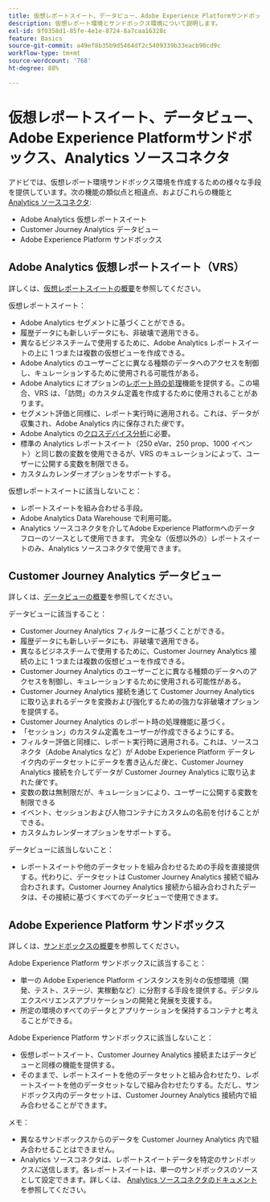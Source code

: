 ```yaml
---
title: 仮想レポートスイート、データビュー、Adobe Experience Platformサンドボックス、Analytics ソースコネクタ
description: 仮想レポート環境とサンドボックス環境について説明します。
exl-id: 8f0358d1-85fe-4e1e-8724-8a7caa16328c
feature: Basics
source-git-commit: a49ef8b35b9d5464df2c5409339b33eacb90cd9c
workflow-type: tm+mt
source-wordcount: '768'
ht-degree: 88%

---
```


# 仮想レポートスイート、データビュー、Adobe Experience Platformサンドボックス、Analytics ソースコネクタ

アドビでは、仮想レポート環境サンドボックス環境を作成するための様々な手段を提供しています。次の機能の類似点と相違点、およびこれらの機能と [Analytics ソースコネクタ](https://experienceleague.adobe.com/docs/experience-platform/sources/ui-tutorials/create/adobe-applications/analytics.html?lang=ja):

* Adobe Analytics 仮想レポートスイート
* Customer Journey Analytics データビュー
* Adobe Experience Platform サンドボックス

## Adobe Analytics 仮想レポートスイート（VRS）

詳しくは、[仮想レポートスイートの概要](https://experienceleague.adobe.com/docs/analytics/components/virtual-report-suites/vrs-about.html?lang=ja)を参照してください。

仮想レポートスイート：

* Adobe Analytics セグメントに基づくことができる。
* 履歴データにも新しいデータにも、非破壊で適用できる。
* 異なるビジネスチームで使用するために、Adobe Analytics レポートスイートの上に 1 つまたは複数の仮想ビューを作成できる。
* Adobe Analytics のユーザーごとに異なる種類のデータへのアクセスを制御し、キュレーションするために使用される可能性がある。
* Adobe Analytics にオプションの[レポート時の処理](https://experienceleague.adobe.com/docs/analytics/components/virtual-report-suites/vrs-report-time-processing.html?lang=ja)機能を提供する。この場合、VRS は、「訪問」のカスタム定義を作成するために使用されることがあります。
* セグメント評価と同様に、レポート実行時に適用される。これは、データが収集され、Adobe Analytics 内に保存された&#x200B;_後_&#x200B;です。
* Adobe Analytics の[クロスデバイス分析](https://experienceleague.adobe.com/docs/analytics/components/cda/overview.html?lang=ja)に必要。
* 標準の Analytics レポートスイート（250 eVar、250 prop、1000 イベント）と同じ数の変数を使用できるが、VRS のキュレーションによって、ユーザーに公開する変数を制限できる。
* カスタムカレンダーオプションをサポートする。

仮想レポートスイートに該当しないこと：

* レポートスイートを組み合わせる手段。
* Adobe Analytics Data Warehouse で利用可能。
* Analytics ソースコネクタを介してAdobe Experience Platformへのデータフローのソースとして使用できます。 完全な（仮想以外の）レポートスイートのみ、Analytics ソースコネクタで使用できます。


## Customer Journey Analytics データビュー

詳しくは、[データビューの概要](https://experienceleague.adobe.com/docs/analytics-platform/using/cja-dataviews/data-views.html?lang=ja)を参照してください。

データビューに該当すること：

* Customer Journey Analytics フィルターに基づくことができる。
* 履歴データにも新しいデータにも、非破壊で適用できる。
* 異なるビジネスチームで使用するために、Customer Journey Analytics 接続の上に 1 つまたは複数の仮想ビューを作成できる。
* Customer Journey Analytics のユーザーごとに異なる種類のデータへのアクセスを制御し、キュレーションするために使用される可能性がある。
* Customer Journey Analytics 接続を通じて Customer Journey Analytics に取り込まれるデータを変換および強化するための強力な非破壊オプションを提供する。
* Customer Journey Analytics のレポート時の処理機能に基づく。
* 「セッション」のカスタム定義をユーザーが作成できるようにする。
* フィルター評価と同様に、レポート実行時に適用される。これは、ソースコネクタ（Adobe Analytics など）が Adobe Experience Platform データレイク内のデータセットにデータを書き込んだ&#x200B;_後_&#x200B;と、Customer Journey Analytics 接続を介してデータが Customer Journey Analytics に取り込まれた&#x200B;_後_&#x200B;です。
* 変数の数は無制限だが、キュレーションにより、ユーザーに公開する変数を制限できる
* イベント、セッションおよび人物コンテナにカスタムの名前を付けることができる。
* カスタムカレンダーオプションをサポートする。

データビューに該当しないこと：

* レポートスイートや他のデータセットを組み合わせるための手段を直接提供する。代わりに、データセットは Customer Journey Analytics 接続で組み合わされます。Customer Journey Analytics 接続から組み合わされたデータは、その接続に基づくすべてのデータビューで使用できます。

## Adobe Experience Platform サンドボックス

詳しくは、[サンドボックスの概要](https://experienceleague.adobe.com/docs/experience-platform/sandbox/home.html?lang=ja)を参照してください。

Adobe Experience Platform サンドボックスに該当すること：

* 単一の Adobe Experience Platform インスタンスを別々の仮想環境（開発、テスト、ステージ、実稼動など）に分割する手段を提供する。デジタルエクスペリエンスアプリケーションの開発と発展を支援する。
* 所定の環境のすべてのデータとアプリケーションを保持するコンテナと考えることができる。

Adobe Experience Platform サンドボックスに該当しないこと：

* 仮想レポートスイート、Customer Journey Analytics 接続またはデータビューと同様の機能を提供する。
* そのままで、レポートスイートを他のデータセットと組み合わせたり、レポートスイートを他のデータセットなしで組み合わせたりする。ただし、サンドボックス内のデータセットは、Customer Journey Analytics 接続内で組み合わせることができます。

メモ：

* 異なるサンドボックスからのデータを Customer Journey Analytics 内で組み合わせることはできません。
* Analytics ソースコネクタは、レポートスイートデータを特定のサンドボックス&#x200B;_に_&#x200B;送信します。各レポートスイートは、単一のサンドボックスのソースとして設定できます。詳しくは、 [Analytics ソースコネクタのドキュメント](https://experienceleague.adobe.com/docs/experience-platform/sources/ui-tutorials/create/adobe-applications/analytics.html?lang=ja) を参照してください。
